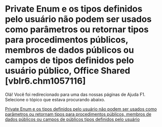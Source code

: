 
# Private Enum e os tipos definidos pelo usuário não podem ser usados como parâmetros ou retornar tipos para procedimentos públicos, membros de dados públicos ou campos de tipos definidos pelo usuário público, Office Shared [vblr6.chm1057116]

Olá! Você foi redirecionado para uma das nossas páginas de Ajuda F1. Selecione o tópico que estava procurando abaixo.

[Private Enum e os tipos definidos pelo usuário não podem ser usados como parâmetros ou retornam tipos para procedimentos públicos, membros de dados públicos ou campos de públicos tipos definidos pelo usuário](http://msdn.microsoft.com/library/bb291092-bc58-fc0c-9a3e-fdaf84886952%28Office.15%29.aspx)
